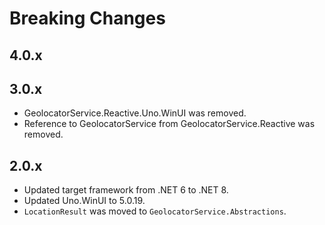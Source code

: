﻿# Breaking Changes

<!-- Add a header (##) with the version and list the breaking changes.-->

## 4.0.x
<!--
  - `Something` was removed.
  - `This` was renamed to `That`.
-->

## 3.0.x
- GeolocatorService.Reactive.Uno.WinUI was removed.
- Reference to GeolocatorService from GeolocatorService.Reactive was removed.

## 2.0.x

- Updated target framework from .NET 6 to .NET 8.
- Updated Uno.WinUI to 5.0.19.
- `LocationResult` was moved to `GeolocatorService.Abstractions`.
